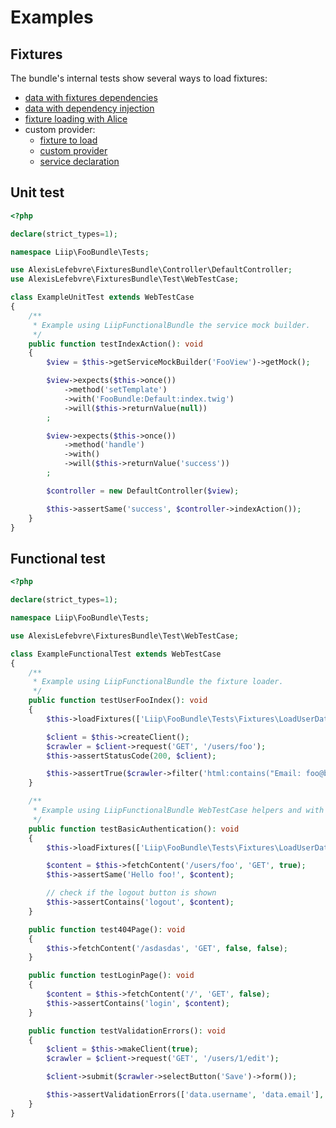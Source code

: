 Examples
========

Fixtures
--------

The bundle's internal tests show several ways to load fixtures:

- [data with fixtures dependencies](../tests/App/DataFixtures/ORM/LoadDependentUserData.php)
- [data with dependency injection](../tests/App/DataFixtures/ORM/LoadUserWithServiceData.php)
- [fixture loading with Alice](../tests/App/DataFixtures/ORM/user.yml)
- custom provider:
  - [fixture to load](../tests/App/DataFixtures/ORM/user_with_custom_provider.yml)
  - [custom provider](../tests/AppConfig/DataFixtures/Faker/Provider/FooProvider.php)
  - [service declaration](../tests/AppConfig/config.yml)

Unit test
---------

```php
<?php

declare(strict_types=1);

namespace Liip\FooBundle\Tests;

use AlexisLefebvre\FixturesBundle\Controller\DefaultController;
use AlexisLefebvre\FixturesBundle\Test\WebTestCase;

class ExampleUnitTest extends WebTestCase
{
    /**
     * Example using LiipFunctionalBundle the service mock builder.
     */
    public function testIndexAction(): void
    {
        $view = $this->getServiceMockBuilder('FooView')->getMock();

        $view->expects($this->once())
            ->method('setTemplate')
            ->with('FooBundle:Default:index.twig')
            ->will($this->returnValue(null))
        ;

        $view->expects($this->once())
            ->method('handle')
            ->with()
            ->will($this->returnValue('success'))
        ;

        $controller = new DefaultController($view);

        $this->assertSame('success', $controller->indexAction());
    }
}
```

Functional test
---------------

```php
<?php

declare(strict_types=1);

namespace Liip\FooBundle\Tests;

use AlexisLefebvre\FixturesBundle\Test\WebTestCase;

class ExampleFunctionalTest extends WebTestCase
{
    /**
     * Example using LiipFunctionalBundle the fixture loader.
     */
    public function testUserFooIndex(): void
    {
        $this->loadFixtures(['Liip\FooBundle\Tests\Fixtures\LoadUserData']);

        $client = $this->createClient();
        $crawler = $client->request('GET', '/users/foo');
        $this->assertStatusCode(200, $client);

        $this->assertTrue($crawler->filter('html:contains("Email: foo@bar.com")')->count() > 0);
    }

    /**
     * Example using LiipFunctionalBundle WebTestCase helpers and with authentication.
     */
    public function testBasicAuthentication(): void
    {
        $this->loadFixtures(['Liip\FooBundle\Tests\Fixtures\LoadUserData']);

        $content = $this->fetchContent('/users/foo', 'GET', true);
        $this->assertSame('Hello foo!', $content);

        // check if the logout button is shown
        $this->assertContains('logout', $content);
    }

    public function test404Page(): void
    {
        $this->fetchContent('/asdasdas', 'GET', false, false);
    }

    public function testLoginPage(): void
    {
        $content = $this->fetchContent('/', 'GET', false);
        $this->assertContains('login', $content);
    }

    public function testValidationErrors(): void
    {
        $client = $this->makeClient(true);
        $crawler = $client->request('GET', '/users/1/edit');

        $client->submit($crawler->selectButton('Save')->form());

        $this->assertValidationErrors(['data.username', 'data.email'], $client->getContainer());
    }
}
```
